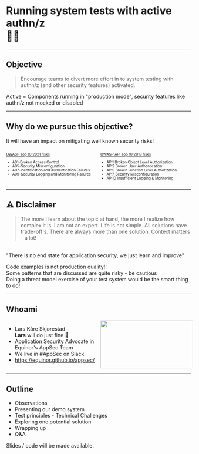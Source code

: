 <!-- .slide: data-background-image="./content/images/appsec-icon.svg" data-background-size="7%" data-background-position="right 2% top 2%"-->
<!-- markdownlint-disable MD041 MD033-->

# Running system tests with active authn/z </br>🕺🏻

---

## Objective

> Encourage teams to divert more effort in to system testing with authn/z (and other security features) activated.

Active = Components running in "production mode", security features like authn/z not mocked or disabled<!-- .element: style="font-size:0.5em"-->

---

## Why do we pursue this objective?

It will have an impact on mitigating well known security risks!

</hr>

<div style="display: grid;grid-column-gap: 1%; grid-auto-columns: 50% 50%;">

<div  style="grid-area: 1 / 1;font-size:0.7em"">

[OWASP Top 10:2021 risks](https://owasp.org/Top10/)

- A01-Broken Access Control
- A05-Security Misconfiguration
- A07-Identification and Authentication Failures
- A09-Security Logging and Monitoring Failures

</div>

<div  style="grid-area: 1 / 2; font-size:0.7em"">

[OWASP API Top 10:2019 risks](https://owasp.org/www-project-api-security/)

- API1 Broken Object Level Authorization
- API2 Broken User Authentication
- API5 Broken Function Level Authorization
- API7 Security Misconfiguration
- API10 Insufficient Logging & Monitoring

</div>

</div>

---

## ⚠️ Disclaimer

> The more I learn about the topic at hand, the more I realize how complex it is. I am not an expert. Life is not simple. All solutions have trade-off's. There are always more than one solution. Context matters - a lot!  <!-- .element: style="font-size:0.8em"-->

</br>"There is no end state for application security, we just learn and improve"<!-- .element: style="font-size:0.7em"-->

Code examples is not production quality!! </br>Some patterns that are discussed are quite risky - be cautious</br>Doing a threat model exercise of your test system would be the smart thing to do!<!-- .element: style="font-size:0.5em"-->

---

## Whoami

<div style="display: grid;grid-column-gap: 1%; grid-auto-columns: 50% 50%;">

<div  style="grid-area: 1 / 1"><!-- .element: style="font-size:0.9em"-->

- Lars Kåre Skjørestad - </br> __Lars__ will do just fine 🙂
- Application Security Advocate in Equinor's AppSec Team
- We live in #AppSec on Slack
- https://equinor.github.io/appsec/

</div>

<div  style="grid-area: 1 / 2"><img src="./content/images/lk-avatar.png" width="100%" height="auto" display="block" margin-left="auto" margin-right="auto">
</div>

</div>

---

## Outline

- Observations
- Presenting our demo system
- Test principles - Technical Challenges
- Exploring one potential solution
- Wrapping up
- Q&A

Slides / code will be made available.<!-- .element: style="font-size:0.7em"-->
